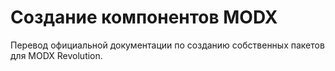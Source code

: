 # Создание компонентов MODX

Перевод официальной документации по созданию собственных пакетов для MODX Revolution.